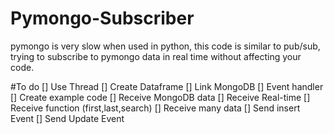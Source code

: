 # Pymongo-Subscriber
 pymongo is very slow when used in python, this code is similar to pub/sub, trying to subscribe to pymongo data in real time without affecting your code.

#To do
[] Use Thread
[] Create Dataframe
[] Link MongoDB
[] Event handler
[] Create example code
[] Receive MongoDB data
[] Receive Real-time
[] Receive function (first,last,search)
[] Receive many data
[] Send insert Event
[] Send Update Event
